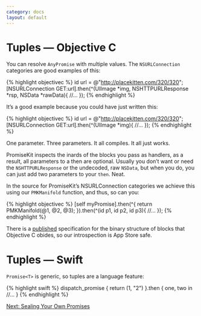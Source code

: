 ```yaml
---
category: docs
layout: default
---
```


# Tuples — Objective C

You can resolve `AnyPromise` with multiple values. The `NSURLConnection` categories are good examples of this:

{% highlight objectivec %}
id url = @"http://placekitten.com/320/320";
[NSURLConnection GET:url].then(^(UIImage *img, NSHTTPURLResponse *rsp, NSData *rawData){
    //…
});
{% endhighlight %}

It’s a good example because you could have just written this:

{% highlight objectivec %}
id url = @"http://placekitten.com/320/320";
[NSURLConnection GET:url].then(^(UIImage *img){
    //…
});
{% endhighlight %}

One parameter. Three parameters. It all compiles. It all just works.

PromiseKit inspects the inards of the blocks you pass as handlers, as a result, all parameters to a then are optional. Usually you don’t want or need the `NSHTTPURLResponse` or the undecoded, raw `NSData`, but when you do, you can just add two parameters to your `then`. Neat.

In the source for PromiseKit’s NSURLConnection categories we achieve this using our `PMKManifold` function, and thus, so can you:

{% highlight objectivec %}
[self myPromise].then(^{
    return PMKManifold(@1, @2, @3);
}).then(^(id p1, id p2, id p3){
    //…
});
{% endhighlight %}

<aside>There is a <a href="http://clang.llvm.org/docs/Block-ABI-Apple.html">published</a> specification for the binary structure of blocks that Objective C obides, so our introspection is App Store safe.</aside>

# Tuples — Swift

`Promise<T>` is generic, so tuples are a language feature:

{% highlight swift %}
dispatch_promise {
    return (1, "2")
}.then { one, two in
    //…
}
{% endhighlight %}

<div><a class="pagination" href="/sealing-your-own-promises">Next: Sealing Your Own Promises</a></div>
